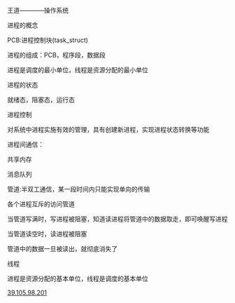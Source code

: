 王道————操作系统

进程的概念

PCB:进程控制块(task_struct)

进程的组成：PCB，程序段，数据段

进程是调度的最小单位，线程是资源分配的最小单位



进程的状态

就绪态，阻塞态，运行态



进程控制

对系统中进程实施有效的管理，具有创建新进程，实现进程状态转换等功能



进程间通信：

共享内存

消息队列

管道:半双工通信，某一段时间内只能实现单向的传输

各个进程互斥的访问管道

当管道写满时，写进程被阻塞，知道读进程将管道中的数据取走，即可唤醒写进程

当管道读空时，读进程被阻塞

管道中的数据一旦被读出，就彻底消失了



线程

进程是资源分配的基本单位，线程是调度的基本单位

[39.105.98.201](http://39.105.98.201:8080/)
